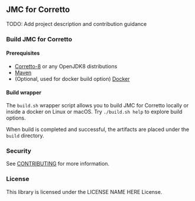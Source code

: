## JMC for Corretto

TODO: Add project description and contribution guidance

### Build JMC for Corretto

#### Prerequisites

* [Corretto-8](https://github.com/corretto/corretto-8/releases) or any OpenJDK8 distributions
* [Maven](https://maven.apache.org/install.html)
* (Optional, used for docker build option) [Docker](https://www.docker.com/products/docker-desktop)

#### Build wrapper

The `build.sh` wrapper script allows you to build JMC for Corretto locally or inside a docker on Linux or macOS. Try `./build.sh help` to explore build options.

When build is completed and successful, the artifacts are placed under the `build` directory.

### Security

See [CONTRIBUTING](CONTRIBUTING.md#security-issue-notifications) for more information.

### License

This library is licensed under the LICENSE NAME HERE License.

